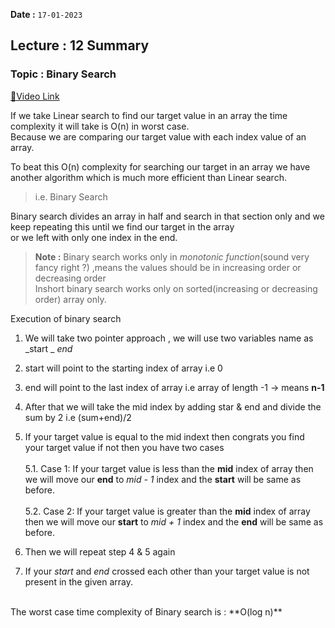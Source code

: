**Date :** `17-01-2023`
## Lecture : 12 Summary
### Topic : Binary Search
[📍Video Link](https://www.youtube.com/watch?v=YJeoQBevNVo&list=PLDzeHZWIZsTryvtXdMr6rPh4IDexB5NIA&index=12&t=3s&ab_channel=CodeHelp-byBabbar)

If we take Linear search to find our target value in an array the time complexity it will take is O(n) in worst case. <br>
Because we are comparing our target value with each index value of an array.

To beat this O(n) complexity for searching our target in an array we have another algorithm which is much more efficient than Linear search.
>i.e. Binary Search

Binary search divides an array in half and search in that section only and we keep repeating this until we find our target in the array<br>
or we left with only one index in the end.

>**Note :** Binary search works only in _monotonic function_(sound very fancy right ?) ,means the values should be in increasing order or decreasing order<br>
>Inshort binary search works only on sorted(increasing or decreasing order) array only.

Execution of binary search

1. We will take two pointer approach , we will use two variables name as _start _  _end_ 

2. start will point to the starting index of array i.e 0

3. end will point to the last index of array i.e array of length -1 -> means **n-1**

4. After that we will take the mid index by adding star & end and divide the sum by 2 i.e (sum+end)/2

5. If your target value is equal to the mid indext then congrats you find your target value if not then you have two cases<br><br>
 5.1. Case 1: If your target value is less than the **mid** index of array then we will move our **end** to _mid - 1_ index and the **start** will be same as before.<br><br>
 5.2. Case 2: If your target value is greater than the **mid** index of array then we will move our **start** to _mid + 1_ index and the **end** will be same as before.

6. Then we will repeat step 4 & 5 again

7. If your _start_ and _end_ crossed each other than your target value is not present in the given array.

<br>
The worst case time complexity of Binary search is : **O(log n)** 
